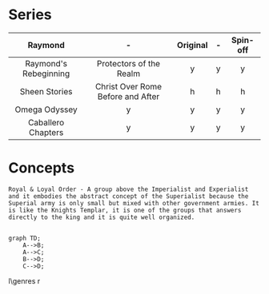 # Series
| **Raymond** | - | **Original** | - | **Spin-off** | 
| :---:         |     :---:      |          :---: | :---: |          :---: |
|  Raymond's Rebeginning  |   Protectors of the Realm   |  y  |  y| y |
|  Sheen Stories    | Christ Over Rome Before and After    |   h    | h | h |
| Omega Odyssey     |    y     |   y    |  y|  y|
| Caballero Chapters       |   y    | y |  y |  y |

# Concepts
```
Royal & Loyal Order - A group above the Imperialist and Experialist and it embodies the abstract concept of the Superialist because the Superial army is only small but mixed with other government armies. It is like the Knights Templar, it is one of the groups that answers directly to the king and it is quite well organized.


```
```
graph TD;
    A-->B;
    A-->C;
    B-->D;
    C-->D;
```










l\genres
r
